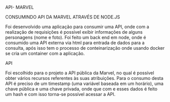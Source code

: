 API- MARVEL

CONSUMINDO API DA MARVEL ATRAVÉS DE NODE.JS

Foi desenvolvido uma aplicação para consumir uma API, onde com a realização de requisições é possível exibir informações de alguns personagens (nome e foto). Foi feito um back end em node, onde é consumido uma API externa via html para entrada de dados para a consulta, após isso tem o processo de conteinarização onde usando docker se cria um container com a aplicação.



API

Foi escolhido para o projeto a API pública da Marvel, no qual é possível obter vários recursos referentes às suas atribuições. Para o consumo desta API é preciso de um timestamp (uma variável baseada em um horário), uma chave pública e uma chave privada, onde que com e esses dados é feito um hash e com isso torna-se possível acessar a API.
